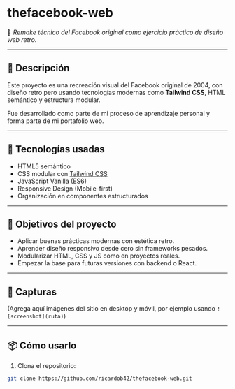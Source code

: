 # thefacebook-web

🧠 *Remake técnico del Facebook original como ejercicio práctico de diseño web retro.*

---

## 📌 Descripción

Este proyecto es una recreación visual del Facebook original de 2004, con diseño retro pero usando tecnologías modernas como **Tailwind CSS**, HTML semántico y estructura modular.

Fue desarrollado como parte de mi proceso de aprendizaje personal y forma parte de mi portafolio web.

---

## 🚀 Tecnologías usadas

- HTML5 semántico
- CSS modular con [Tailwind CSS](https://tailwindcss.com)
- JavaScript Vanilla (ES6)
- Responsive Design (Mobile-first)
- Organización en componentes estructurados

---

## 🎯 Objetivos del proyecto

- Aplicar buenas prácticas modernas con estética retro.
- Aprender diseño responsivo desde cero sin frameworks pesados.
- Modularizar HTML, CSS y JS como en proyectos reales.
- Empezar la base para futuras versiones con backend o React.

---

## 📸 Capturas

(Agrega aquí imágenes del sitio en desktop y móvil, por ejemplo usando `![screenshot](ruta)`)

---

## 📦 Cómo usarlo

1. Clona el repositorio:
```bash
git clone https://github.com/ricardob42/thefacebook-web.git
